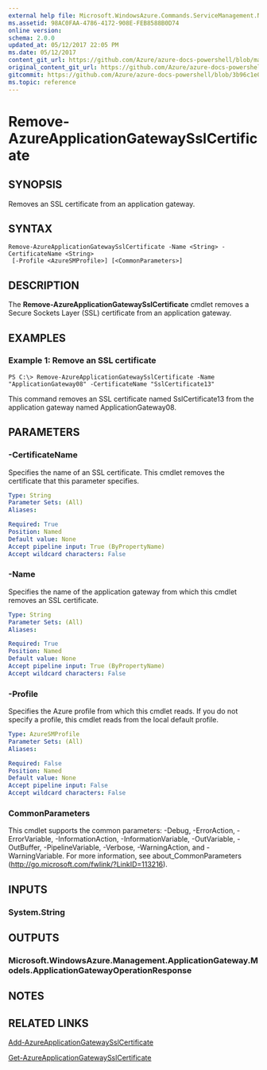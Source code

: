 ```yaml
---
external help file: Microsoft.WindowsAzure.Commands.ServiceManagement.Network.dll-Help.xml
ms.assetid: 98AC0FAA-4786-4172-908E-FEB8588B0D74
online version:
schema: 2.0.0
updated_at: 05/12/2017 22:05 PM
ms.date: 05/12/2017
content_git_url: https://github.com/Azure/azure-docs-powershell/blob/master/azureps-cmdlets-docs/ServiceManagement/Azure/v4.0.0/Remove-AzureApplicationGatewaySslCertificate.md
original_content_git_url: https://github.com/Azure/azure-docs-powershell/blob/master/azureps-cmdlets-docs/ServiceManagement/Azure/v4.0.0/Remove-AzureApplicationGatewaySslCertificate.md
gitcommit: https://github.com/Azure/azure-docs-powershell/blob/3b96c1e0b28fc56dfbf6de55728d5478e0d02def
ms.topic: reference
---
```


# Remove-AzureApplicationGatewaySslCertificate

## SYNOPSIS
Removes an SSL certificate from an application gateway.

## SYNTAX

```
Remove-AzureApplicationGatewaySslCertificate -Name <String> -CertificateName <String>
 [-Profile <AzureSMProfile>] [<CommonParameters>]
```

## DESCRIPTION
The **Remove-AzureApplicationGatewaySslCertificate** cmdlet removes a Secure Sockets Layer (SSL) certificate from an application gateway.

## EXAMPLES

### Example 1: Remove an SSL certificate
```
PS C:\> Remove-AzureApplicationGatewaySslCertificate -Name "ApplicationGateway08" -CertificateName "SslCertificate13"
```

This command removes an SSL certificate named SslCertificate13 from the application gateway named ApplicationGateway08.

## PARAMETERS

### -CertificateName
Specifies the name of an SSL certificate.
This cmdlet removes the certificate that this parameter specifies.

```yaml
Type: String
Parameter Sets: (All)
Aliases: 

Required: True
Position: Named
Default value: None
Accept pipeline input: True (ByPropertyName)
Accept wildcard characters: False
```

### -Name
Specifies the name of the application gateway from which this cmdlet removes an SSL certificate.

```yaml
Type: String
Parameter Sets: (All)
Aliases: 

Required: True
Position: Named
Default value: None
Accept pipeline input: True (ByPropertyName)
Accept wildcard characters: False
```

### -Profile
Specifies the Azure profile from which this cmdlet reads.
If you do not specify a profile, this cmdlet reads from the local default profile.

```yaml
Type: AzureSMProfile
Parameter Sets: (All)
Aliases: 

Required: False
Position: Named
Default value: None
Accept pipeline input: False
Accept wildcard characters: False
```

### CommonParameters
This cmdlet supports the common parameters: -Debug, -ErrorAction, -ErrorVariable, -InformationAction, -InformationVariable, -OutVariable, -OutBuffer, -PipelineVariable, -Verbose, -WarningAction, and -WarningVariable. For more information, see about_CommonParameters (http://go.microsoft.com/fwlink/?LinkID=113216).

## INPUTS

### System.String

## OUTPUTS

### Microsoft.WindowsAzure.Management.ApplicationGateway.Models.ApplicationGatewayOperationResponse

## NOTES

## RELATED LINKS

[Add-AzureApplicationGatewaySslCertificate](./Add-AzureApplicationGatewaySslCertificate.md)

[Get-AzureApplicationGatewaySslCertificate](./Get-AzureApplicationGatewaySslCertificate.md)
